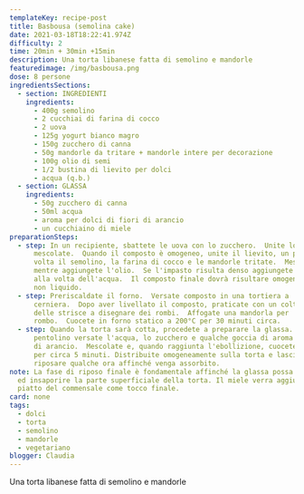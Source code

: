```yaml
---
templateKey: recipe-post
title: Basbousa (semolina cake)
date: 2021-03-18T18:22:41.974Z
difficulty: 2
time: 20min + 30min +15min
description: Una torta libanese fatta di semolino e mandorle
featuredimage: /img/basbousa.png
dose: 8 persone
ingredientsSections:
  - section: INGREDIENTI
    ingredients:
      - 400g semolino
      - 2 cucchiai di farina di cocco
      - 2 uova
      - 125g yogurt bianco magro
      - 150g zucchero di canna
      - 50g mandorle da tritare + mandorle intere per decorazione
      - 100g olio di semi
      - 1/2 bustina di lievito per dolci
      - acqua (q.b.)
  - section: GLASSA
    ingredients:
      - 50g zucchero di canna
      - 50ml acqua
      - aroma per dolci di fiori di arancio
      - un cucchiaino di miele
preparationSteps:
  - step: In un recipiente, sbattete le uova con lo zucchero.  Unite lo yogurt e
      mescolate.  Quando il composto è omogeneo, unite il lievito, un pò alla
      volta il semolino, la farina di cocco e le mandorle tritate.  Mescolate
      mentre aggiungete l'olio.  Se l'impasto risulta denso aggiungete un pò
      alla volta dell'acqua.  Il composto finale dovrà risultare omogeneo, ma
      non liquido.
  - step: Preriscaldate il forno.  Versate composto in una tortiera a
      cerniera.  Dopo aver livellato il composto, praticate con un coltello
      delle strisce a disegnare dei rombi.  Affogate una mandorla per
      rombo.  Cuocete in forno statico a 200°C per 30 minuti circa.
  - step: Quando la torta sarà cotta, procedete a preparare la glassa.  In un
      pentolino versate l'acqua, lo zucchero e qualche goccia di aroma di fiori
      di arancio.  Mescolate e, quando raggiunta l'ebollizione, cuocete ancora
      per circa 5 minuti. Distribuite omogeneamente sulla torta e lasciate
      riposare qualche ora affinché venga assorbito.
note: La fase di riposo finale è fondamentale affinché la glassa possa penetrare
  ed insaporire la parte superficiale della torta. Il miele verra aggiunto nel
  piatto del commensale come tocco finale.
card: none
tags:
  - dolci
  - torta
  - semolino
  - mandorle
  - vegetariano
blogger: Claudia
---
```

Una torta libanese fatta di semolino e mandorle